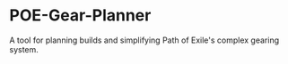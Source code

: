 # POE-Gear-Planner
A tool for planning builds and simplifying Path of Exile's complex gearing system.
